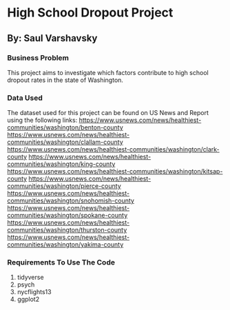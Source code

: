 
<!-- README.md is generated from README.Rmd. Please edit that file -->

# High School Dropout Project

## By: Saul Varshavsky

<!-- badges: start -->
<!-- badges: end -->

### Business Problem

This project aims to investigate which factors contribute to high school dropout rates in the state of Washington.


### Data Used

The dataset used for this project can be found on US News and Report using the following links:
https://www.usnews.com/news/healthiest-communities/washington/benton-county
https://www.usnews.com/news/healthiest-communities/washington/clallam-county
https://www.usnews.com/news/healthiest-communities/washington/clark-county
https://www.usnews.com/news/healthiest-communities/washington/king-county
https://www.usnews.com/news/healthiest-communities/washington/kitsap-county
https://www.usnews.com/news/healthiest-communities/washington/pierce-county
https://www.usnews.com/news/healthiest-communities/washington/snohomish-county
https://www.usnews.com/news/healthiest-communities/washington/spokane-county
https://www.usnews.com/news/healthiest-communities/washington/thurston-county
https://www.usnews.com/news/healthiest-communities/washington/yakima-county


### Requirements To Use The Code

1) tidyverse
2) psych
3) nycflights13
4) ggplot2